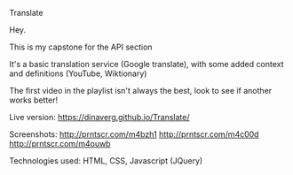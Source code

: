 Translate

Hey. 

This is my capstone for the API section

It's a basic translation service (Google translate), with some added context and definitions (YouTube, Wiktionary)

The first video in the playlist isn't always the best, look to see if another works better!

Live version: 
https://dinaverg.github.io/Translate/

Screenshots:
http://prntscr.com/m4bzh1
http://prntscr.com/m4c00d
http://prntscr.com/m4ouwb

Technologies used: HTML, CSS, Javascript (JQuery)